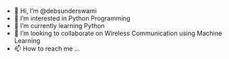 - 👋 Hi, I’m @debsunderswami
- 👀 I’m interested in Python Programming
- 🌱 I’m currently learning Python
- 💞️ I’m looking to collaborate on Wireless Communication using Machine Learning
- 📫 How to reach me ...

<!---
debsunderswami/debsunderswami is a ✨ special ✨ repository because its `README.md` (this file) appears on your GitHub profile.
You can click the Preview link to take a look at your changes.
--->

